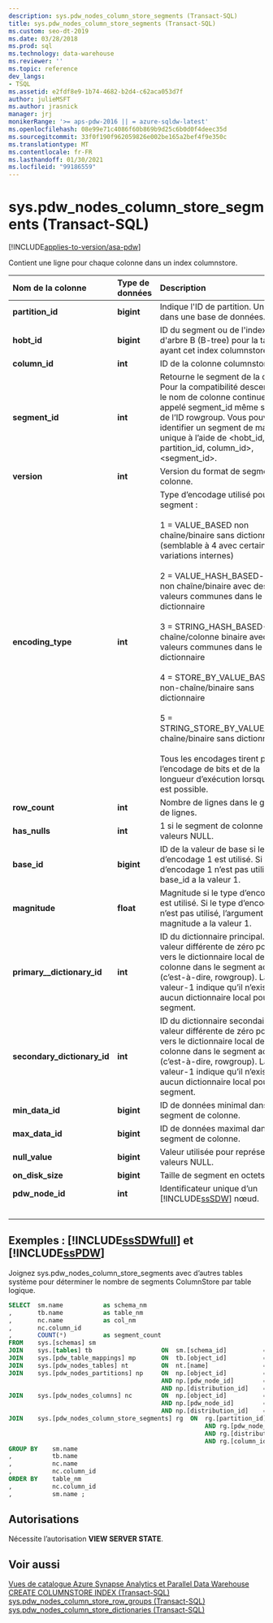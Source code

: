 ```yaml
---
description: sys.pdw_nodes_column_store_segments (Transact-SQL)
title: sys.pdw_nodes_column_store_segments (Transact-SQL)
ms.custom: seo-dt-2019
ms.date: 03/28/2018
ms.prod: sql
ms.technology: data-warehouse
ms.reviewer: ''
ms.topic: reference
dev_langs:
- TSQL
ms.assetid: e2fdf8e9-1b74-4682-b2d4-c62aca053d7f
author: julieMSFT
ms.author: jrasnick
manager: jrj
monikerRange: '>= aps-pdw-2016 || = azure-sqldw-latest'
ms.openlocfilehash: 08e99e71c4086f60b869b9d25c6b0d0f4deec35d
ms.sourcegitcommit: 33f0f190f962059826e002be165a2bef4f9e350c
ms.translationtype: MT
ms.contentlocale: fr-FR
ms.lasthandoff: 01/30/2021
ms.locfileid: "99186559"
---
```

# <a name="syspdw_nodes_column_store_segments-transact-sql"></a>sys.pdw_nodes_column_store_segments (Transact-SQL)

[!INCLUDE[applies-to-version/asa-pdw](../../includes/applies-to-version/asa-pdw.md)]

Contient une ligne pour chaque colonne dans un index columnstore.

| Nom de la colonne                 | Type de données  | Description                                                  |
| :-------------------------- | :--------- | :----------------------------------------------------------- |
| **partition_id**            | **bigint** | Indique l'ID de partition. Unique dans une base de données.     |
| **hobt_id**                 | **bigint** | ID du segment ou de l'index d'arbre B (B-tree) pour la table ayant cet index columnstore. |
| **column_id**               | **int**    | ID de la colonne columnstore.                                |
| **segment_id**              | **int**    | Retourne le segment de la colonne. Pour la compatibilité descendante, le nom de colonne continue d’être appelé segment_id même s’il s’agit de l’ID rowgroup. Vous pouvez identifier un segment de manière unique à l’aide de <hobt_id, partition_id, column_id>, <segment_id>. |
| **version**                 | **int**    | Version du format de segment de colonne.                        |
| **encoding_type**           | **int**    | Type d’encodage utilisé pour ce segment :<br /><br /> 1 = VALUE_BASED non chaîne/binaire sans dictionnaire (semblable à 4 avec certaines variations internes)<br /><br /> 2 = VALUE_HASH_BASED-colonne non chaîne/binaire avec des valeurs communes dans le dictionnaire<br /><br /> 3 = STRING_HASH_BASED-chaîne/colonne binaire avec des valeurs communes dans le dictionnaire<br /><br /> 4 = STORE_BY_VALUE_BASED-non-chaîne/binaire sans dictionnaire<br /><br /> 5 = STRING_STORE_BY_VALUE_BASED chaîne/binaire sans dictionnaire<br /><br /> Tous les encodages tirent parti de l’encodage de bits et de la longueur d’exécution lorsque cela est possible. |
| **row_count**               | **int**    | Nombre de lignes dans le groupe de lignes.                             |
| **has_nulls**               | **int**    | 1 si le segment de colonne a des valeurs NULL.                     |
| **base_id**                 | **bigint** | ID de la valeur de base si le type d’encodage 1 est utilisé.  Si le type d’encodage 1 n’est pas utilisé, base_id a la valeur 1. |
| **magnitude**               | **float**  | Magnitude si le type d’encodage 1 est utilisé.  Si le type d’encodage 1 n’est pas utilisé, l’argument magnitude a la valeur 1. |
| **primary__dictionary_id**  | **int**    | ID du dictionnaire principal. Une valeur différente de zéro pointe vers le dictionnaire local de cette colonne dans le segment actuel (c’est-à-dire, rowgroup). La valeur-1 indique qu’il n’existe aucun dictionnaire local pour ce segment. |
| **secondary_dictionary_id** | **int**    | ID du dictionnaire secondaire. Une valeur différente de zéro pointe vers le dictionnaire local de cette colonne dans le segment actuel (c’est-à-dire, rowgroup). La valeur-1 indique qu’il n’existe aucun dictionnaire local pour ce segment. |
| **min_data_id**             | **bigint** | ID de données minimal dans le segment de colonne.                       |
| **max_data_id**             | **bigint** | ID de données maximal dans le segment de colonne.                       |
| **null_value**              | **bigint** | Valeur utilisée pour représenter les valeurs NULL.                               |
| **on_disk_size**            | **bigint** | Taille de segment en octets.                                    |
| **pdw_node_id**             | **int**    | Identificateur unique d’un [!INCLUDE[ssSDW](../../includes/sssdw-md.md)] nœud. |
| &nbsp; | &nbsp; | &nbsp; |

## <a name="examples-sssdwfull-and-sspdw"></a>Exemples : [!INCLUDE[ssSDWfull](../../includes/sssdwfull-md.md)] et [!INCLUDE[ssPDW](../../includes/sspdw-md.md)]

Joignez sys.pdw_nodes_column_store_segments avec d’autres tables système pour déterminer le nombre de segments ColumnStore par table logique.

```sql
SELECT  sm.name           as schema_nm
,       tb.name           as table_nm
,       nc.name           as col_nm
,       nc.column_id
,       COUNT(*)          as segment_count
FROM    sys.[schemas] sm
JOIN    sys.[tables] tb                   ON  sm.[schema_id]          = tb.[schema_id]
JOIN    sys.[pdw_table_mappings] mp       ON  tb.[object_id]          = mp.[object_id]
JOIN    sys.[pdw_nodes_tables] nt         ON  nt.[name]               = mp.[physical_name]
JOIN    sys.[pdw_nodes_partitions] np     ON  np.[object_id]          = nt.[object_id]
                                          AND np.[pdw_node_id]        = nt.[pdw_node_id]
                                          AND np.[distribution_id]    = nt.[distribution_id]
JOIN    sys.[pdw_nodes_columns] nc        ON  np.[object_id]          = nc.[object_id]
                                          AND np.[pdw_node_id]        = nc.[pdw_node_id]
                                          AND np.[distribution_id]    = nc.[distribution_id]
JOIN    sys.[pdw_nodes_column_store_segments] rg  ON  rg.[partition_id]         = np.[partition_id]
                                                      AND rg.[pdw_node_id]      = np.[pdw_node_id]
                                                      AND rg.[distribution_id]  = np.[distribution_id]
                                                      AND rg.[column_id]        = nc.[column_id]
GROUP BY    sm.name
,           tb.name
,           nc.name
,           nc.column_id  
ORDER BY    table_nm
,           nc.column_id
,           sm.name ;
```

## <a name="permissions"></a>Autorisations

Nécessite l’autorisation **VIEW SERVER STATE**.

## <a name="see-also"></a>Voir aussi

[Vues de catalogue Azure Synapse Analytics et Parallel Data Warehouse](../../relational-databases/system-catalog-views/sql-data-warehouse-and-parallel-data-warehouse-catalog-views.md)  
[CREATE COLUMNSTORE INDEX &#40;Transact-SQL&#41;](../../t-sql/statements/create-columnstore-index-transact-sql.md)  
[sys.pdw_nodes_column_store_row_groups &#40;Transact-SQL&#41;](../../relational-databases/system-catalog-views/sys-pdw-nodes-column-store-row-groups-transact-sql.md)  
[sys.pdw_nodes_column_store_dictionaries &#40;Transact-SQL&#41;](../../relational-databases/system-catalog-views/sys-pdw-nodes-column-store-dictionaries-transact-sql.md)

